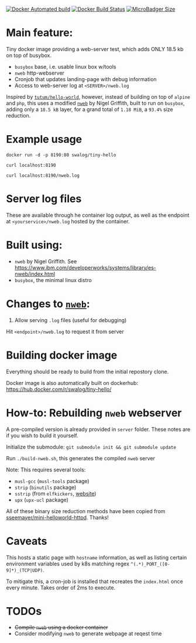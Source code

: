 [![Docker Automated build](https://img.shields.io/docker/automated/swalog/tiny-hello.svg?style=for-the-badge)](https://hub.docker.com/r/swalog/tiny-hello/builds/)
[![Docker Build Status](https://img.shields.io/docker/build/swalog/tiny-hello.svg?style=for-the-badge)](https://hub.docker.com/r/swalog/tiny-hello/builds/)
[![MicroBadger Size](https://img.shields.io/microbadger/image-size/swalog/tiny-hello.svg?style=for-the-badge)](https://hub.docker.com/r/swalog/tiny-hello)

# Main feature:
Tiny docker image providing a web-server test, which adds ONLY 18.5 kb on top of busybox.

 - `busybox` base, i.e. usable linux box w/tools
 - `nweb` http-webserver
 - Cronjob that updates landing-page with debug information
 - Access to web-server log at `<SERVER>/nweb.log`

Inspired by [`tutum/hello-world`](https://hub.docker.com/r/tutum/hello-world/), however, instead of building on top of `alpine` and `php`, this uses a modified [`nweb`](https://github.com/swarminglogic/nweb) by Nigel Griffith, built to run on `busybox`, adding only a `18.5 kB` layer, for a grand total of `1.18 MiB`, a `93.4%` size reduction.

# Example usage

`docker run -d -p 8190:80 swalog/tiny-hello`

`curl localhost:8190`

`curl localhost:8190/nweb.log`

# Server log files

These are available through he container log output, as well as the endpoint at `<yourservice>/nweb.log` hosted by the container.

# Built using:

- `nweb` by Nigel Griffith. See https://www.ibm.com/developerworks/systems/library/es-nweb/index.html
- `busybox`, the minimal linux distro


# Changes to [`nweb`](https://github.com/swarminglogic/nweb):

1. Allow serving `.log` files (useful for debugging)

Hit `<endpoint>/nweb.log` to request it from server

# Building docker image

Everything should be ready to build from the initial repostory clone.

Docker image is also automatically built on dockerhub: https://hub.docker.com/r/swalog/tiny-hello/


# How-to: Rebuilding `nweb` webserver

A pre-compiled version is already provided in `server` folder. These notes are if you wish to build it yourself.

Initialize the submodule: `git submodule init && git submodule update`

Run `./build-nweb.sh`, this generates the compiled `nweb` server

Note: This requires several tools:

- `musl-gcc` (`musl-tools` package)
- `strip` (`binutils` package)
- `sstrip` (from `elfkickers`, [website](http://www.muppetlabs.com/~breadbox/software/elfkickers.html))
- `upx` (`upx-ucl` package)

All of these binary size reduction methods have been copied from [sseemayer/mini-helloworld-httpd](https://github.com/sseemayer/mini-helloworld-httpd). Thanks!

# Caveats

This hosts a static page with `hostname` information, as well as listing certain environment variables used by k8s matching regex `^(.*)_PORT_([0-9]*)_(TCP|UDP)`.

To mitigate this, a cron-job is installed that recreates the `index.html` once every minute. Takes order of 2ms to execute.

# TODOs

 - ~~Compile `nweb` using a docker container~~
 - Consider modifying `nweb` to generate webpage at reqest time
